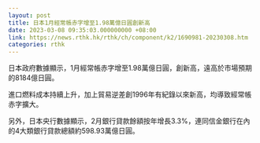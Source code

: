 ```yaml
---
layout: post
title: 日本1月經常帳赤字增至1.98萬億日圓創新高
date: 2023-03-08 09:35:03.000000000 +08:00
link: https://news.rthk.hk/rthk/ch/component/k2/1690981-20230308.htm
categories: rthk
---
```


日本政府數據顯示，1月經常帳赤字增至1.98萬億日圓，創新高，遠高於市場預期的8184億日圓。

進口燃料成本持續上升，加上貿易逆差創1996年有紀錄以來新高，均導致經常帳赤字擴大。

另外，日本央行數據顯示，2月銀行貸款餘額按年增長3.3%，連同信金銀行在內的4大類銀行貸款總額約598.93萬億日圓。

